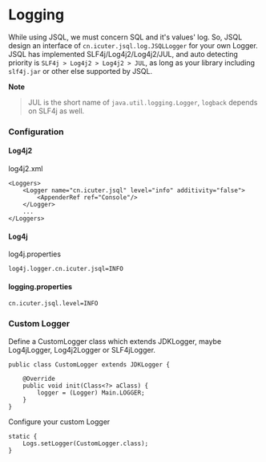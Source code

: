 # Logging

While using JSQL, we must concern SQL and it's values' log.
So, JSQL design an interface of `cn.icuter.jsql.log.JSQLLogger` for your own Logger.
JSQL has implemented SLF4j/Log4j2/Log4j2/JUL, and auto detecting priority is `SLF4j > Log4j2 > Log4j2 > JUL`,
as long as your library including `slf4j.jar` or other else supported by JSQL.

**Note**
> JUL is the short name of `java.util.logging.Logger`, `logback` depends on SLF4j as well.

### Configuration
#### Log4j2
log4j2.xml
```
<Loggers>
    <Logger name="cn.icuter.jsql" level="info" additivity="false">
        <AppenderRef ref="Console"/>
    </Logger>
    ...
</Loggers>
```
#### Log4j
log4j.properties
```
log4j.logger.cn.icuter.jsql=INFO
```
#### logging.properties
```
cn.icuter.jsql.level=INFO
```

### Custom Logger
Define a CustomLogger class which extends JDKLogger, maybe Log4jLogger, Log4j2Logger or SLF4jLogger.
```
public class CustomLogger extends JDKLogger {

    @Override
    public void init(Class<?> aClass) {
        logger = (Logger) Main.LOGGER;
    }
}
```
Configure your custom Logger
```
static {
    Logs.setLogger(CustomLogger.class);
}
```